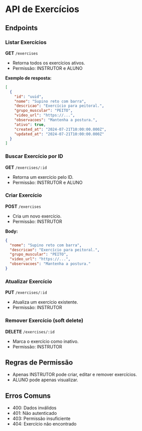 # API de Exercícios

## Endpoints

### Listar Exercícios

**GET** `/exercises`

- Retorna todos os exercícios ativos.
- Permissão: INSTRUTOR e ALUNO

**Exemplo de resposta:**

```json
[
  {
    "id": "uuid",
    "nome": "Supino reto com barra",
    "descricao": "Exercício para peitoral.",
    "grupo_muscular": "PEITO",
    "video_url": "https://...",
    "observacoes": "Mantenha a postura.",
    "ativo": true,
    "created_at": "2024-07-21T10:00:00.000Z",
    "updated_at": "2024-07-21T10:00:00.000Z"
  }
]
```

### Buscar Exercício por ID

**GET** `/exercises/:id`

- Retorna um exercício pelo ID.
- Permissão: INSTRUTOR e ALUNO

### Criar Exercício

**POST** `/exercises`

- Cria um novo exercício.
- Permissão: INSTRUTOR

**Body:**

```json
{
  "nome": "Supino reto com barra",
  "descricao": "Exercício para peitoral.",
  "grupo_muscular": "PEITO",
  "video_url": "https://...",
  "observacoes": "Mantenha a postura."
}
```

### Atualizar Exercício

**PUT** `/exercises/:id`

- Atualiza um exercício existente.
- Permissão: INSTRUTOR

### Remover Exercício (soft delete)

**DELETE** `/exercises/:id`

- Marca o exercício como inativo.
- Permissão: INSTRUTOR

## Regras de Permissão

- Apenas INSTRUTOR pode criar, editar e remover exercícios.
- ALUNO pode apenas visualizar.

## Erros Comuns

- 400: Dados inválidos
- 401: Não autenticado
- 403: Permissão insuficiente
- 404: Exercício não encontrado
